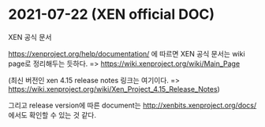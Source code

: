 # 2021-07-22 (XEN official DOC)

XEN 공식 문서

https://xenproject.org/help/documentation/ 에 따르면 XEN 공식 문서는 wiki page로 정리해두는 듯하다. => https://wiki.xenproject.org/wiki/Main_Page

(최신 버전인 xen 4.15 release notes 링크는 여기이다. => https://wiki.xenproject.org/wiki/Xen_Project_4.15_Release_Notes)

그리고 release version에 따른 document는 http://xenbits.xenproject.org/docs/ 에서도 확인할 수 있는 것 같다.

